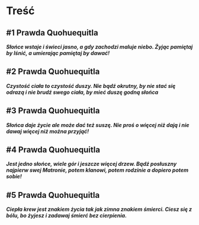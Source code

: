 # Treść
## \#1 Prawda Quohuequitla
***Słońce wstaje i świeci jasno, a gdy zachodzi maluje niebo. Żyjąc pamiętaj by lśnić, a umierając pamiętaj by dawać!***
## \#2 Prawda Quohuequitla
***Czystość ciała to czystość duszy. Nie bądź okrutny, by nie stać się odrazą i nie brudź swego ciała, by mieć duszę godną słońca***
## \#3 Prawda Quohuequitla
***Słońca daje życie ale może dać też suszę. Nie proś o więcej niż dają i nie dawaj więcej niż można przyjąć!***
## \#4 Prawda Quohuequitla
***Jest jedno słońce, wiele gór i jeszcze więcej drzew. Bądź posłuszny najpierw swej Matronie, potem klanowi, potem rodzinie a dopiero potem sobie!***
## \#5 Prawda Quohuequitla
***Ciepła krew jest znakiem życia tak jak zimna znakiem śmierci. Ciesz się z bólu, bo żyjesz i zadawaj śmierć bez cierpienia.***